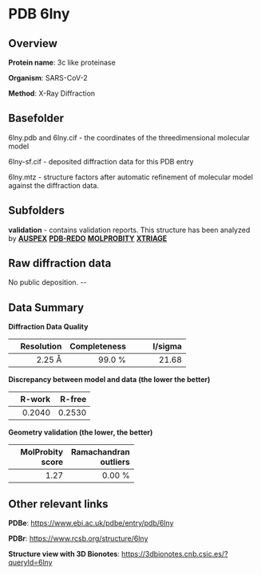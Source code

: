 # PDB 6lny

## Overview

**Protein name**: 3c like proteinase

**Organism**: SARS-CoV-2

**Method**: X-Ray Diffraction

## Basefolder

6lny.pdb and 6lny.cif - the coordinates of the threedimensional molecular model

6lny-sf.cif - deposited diffraction data for this PDB entry

6lny.mtz - structure factors after automatic refinement of molecular model against the diffraction data.

## Subfolders





**validation** - contains validation reports. This structure has been analyzed by [**AUSPEX**](https://github.com/thorn-lab/coronavirus_structural_task_force/tree/master/pdb/3c_like_proteinase/SARS-CoV-2/6lny/validation/auspex) [**PDB-REDO**](https://github.com/thorn-lab/coronavirus_structural_task_force/tree/master/pdb/3c_like_proteinase/SARS-CoV-2/6lny/validation/pdb-redo) [**MOLPROBITY**](https://github.com/thorn-lab/coronavirus_structural_task_force/tree/master/pdb/3c_like_proteinase/SARS-CoV-2/6lny/validation/molprobity) [**XTRIAGE**](https://github.com/thorn-lab/coronavirus_structural_task_force/blob/master/pdb/3c_like_proteinase/SARS-CoV-2/6lny/validation/Xtriage_output.log)  



## Raw diffraction data

No public deposition. --<br> 

## Data Summary
**Diffraction Data Quality**

|   | Resolution | Completeness| I/sigma |
|---|-------------:|----------------:|--------------:|
|   |2.25 Å|99.0  %|<img width=50/>21.68|

**Discrepancy between model and data (the lower the better)**

|   | **R-work**| **R-free**   
|---|-------------:|----------------:|           
||  0.2040|  0.2530|

**Geometry validation (the lower, the better)**

|   |**MolProbity<br>score**| **Ramachandran<br>outliers** 
|---|-------------:|----------------:|
||  1.27|  0.00 %|

 

 



## Other relevant links 
**PDBe**:  https://www.ebi.ac.uk/pdbe/entry/pdb/6lny
 
**PDBr**: https://www.rcsb.org/structure/6lny 

**Structure view with 3D Bionotes**: https://3dbionotes.cnb.csic.es/?queryId=6lny

